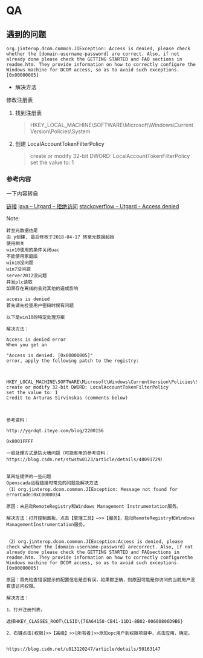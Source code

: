# QA

## 遇到的问题

```t
org.jinterop.dcom.common.JIException: Access is denied, please check whether the [domain-username-password] are correct. Also, if not already done please check the GETTING STARTED and FAQ sections in readme.htm. They provide information on how to correctly configure the Windows machine for DCOM access, so as to avoid such exceptions.  [0x00000005]
```

* 解决方法

修改注册表

1. 找到注册表

   > HKEY_LOCAL_MACHINE\SOFTWARE\Microsoft\Windows\CurrentVersion\Policies\System

2. 创建 LocalAccountTokenFilterPolicy

    > create or modify 32-bit DWORD: LocalAccountTokenFilterPolicy  
    > set the value to: 1

### 参考内容

一下内容转自  

[链接](http://foeris.com/display/blog/opc.kepware)
[java – Utgard – 拒绝访问](https://codeday.me/bug/20190520/1141862.html)
[stackoverflow - Utgard - Access denied](https://stackoverflow.com/questions/18076924/utgard-access-denied)

Note:

```text
转至元数据结尾
由 y创建, 最后修改于2018-04-17 转至元数据起始
使用相关
win10使用的条件关闭uac
不能使用家庭版
win10没问题
win7没问题
server2012没问题
并发plc读取
如果存在离线的会对其他的造成影响

access is denied
首先请先检查用户密码时候有问题

以下是win10的特定处理方案

解决方法：

Access is denied error
When you get an

"Access is denied. [0x00000005]"
error, apply the following patch to the registry:

 

HKEY_LOCAL_MACHINE\SOFTWARE\Microsoft\Windows\CurrentVersion\Policies\System
create or modify 32-bit DWORD: LocalAccountTokenFilterPolicy
set the value to: 1
Credit to Arturas Sirvinskas (comments below)



参考资料：

http://ygrdqt.iteye.com/blog/2200156

0x8001FFFF

一般处理方式是防火墙问题（可能有用的参考资料：https://blog.csdn.net/stwstw0123/article/details/48091729）


某网址提供的一些问题
Openscada远程链接时常见的问题及解决方法
（1）org.jinterop.dcom.common.JIException: Message not found for errorCode:0xC0000034

原因：未启动RemoteRegistry和Windows Management Instrumentation服务。

解决方法：打开控制面板，点击【管理工具】—>>【服务】，启动RemoteRegistry和Windows ManagementInstrumentation服务。


（2）org.jinterop.dcom.common.JIException:Access is denied, please check whether the [domain-username-password] arecorrect. Also, if not already done please check the GETTING STARTED and FAQsections in readme.htm. They provide information on how to correctly configurethe Windows machine for DCOM access, so as to avoid such exceptions.  [0x00000005]

原因：首先检查错误提示的配置信息是否有误，如果都正确，则原因可能是你访问的当前用户没有该访问权限。

解决方法：

1、打开注册列表，

选择HKEY_CLASSES_ROOT\CLSID\{76A64158-CB41-11D1-8B02-00600806D9B6}

2、右键点击[权限]>>【高级】>>[所有者]>>添加opc用户到权限项目中，点击应用，确定。


https://blog.csdn.net/u013120247/article/details/50163147
```
